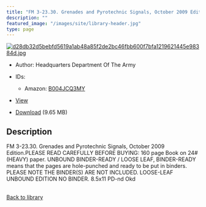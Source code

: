 ```yaml
---
title: "FM 3-23.30. Grenades and Pyrotechnic Signals, October 2009 Edition"
description: ""
featured_image: "/images/site/library-header.jpg"
type: page
---
```


<a href="" target="_blank">![d28db32d5bebfd5619a1ab48a85f2de2bc46fbb600f7bfa1219621445e98384d.jpg](/images/library/d28db32d5bebfd5619a1ab48a85f2de2bc46fbb600f7bfa1219621445e98384d.jpg)</a>
* Author: Headquarters Department Of The Army
* IDs:
  * Amazon: <a href="https://www.amazon.com/dp/B004JCQ3MY" target="_blank">B004JCQ3MY</a>
* <a href="" target="_blank">View</a>

* [Download]() (9.65 MB)

## Description<div>
<p>FM 3-23.30. Grenades and Pyrotechnic Signals, October 2009 Edition.PLEASE READ CAREFULLY BEFORE BUYING: 160 page Book on 24# (HEAVY) paper. UNBOUND BINDER-READY / LOOSE LEAF, BINDER-READY means that the pages are hole-punched and ready to be put in binders. PLEASE NOTE THE BINDER(S) ARE NOT INCLUDED. LOOSE-LEAF UNBOUND EDITION NO BINDER. 8.5x11 PD-nd Okd</p></div>

<br />[Back to library](/library/)
